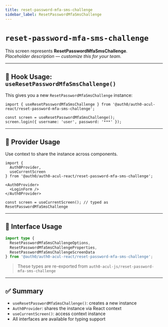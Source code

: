 ```yaml
---
title: reset-password-mfa-sms-challenge
sidebar_label: ResetPasswordMfaSmsChallenge
---
```


# `reset-password-mfa-sms-challenge`

This screen represents **ResetPasswordMfaSmsChallenge**.  
_Placeholder description — customize this for your team._

---

## 🔹 Hook Usage: `useResetPasswordMfaSmsChallenge()`

This gives you a new `ResetPasswordMfaSmsChallenge` instance:

```tsx
import { useResetPasswordMfaSmsChallenge } from '@auth0/auth0-acul-react/reset-password-mfa-sms-challenge';

const screen = useResetPasswordMfaSmsChallenge();
screen.login({ username: 'user', password: '***' });
```

---

## 🔹 Provider Usage

Use context to share the instance across components.

```tsx
import {
  Auth0Provider,
  useCurrentScreen
} from '@auth0/auth0-acul-react/reset-password-mfa-sms-challenge';

<Auth0Provider>
  <LoginForm />
</Auth0Provider>
```

```tsx
const screen = useCurrentScreen(); // typed as ResetPasswordMfaSmsChallenge
```

---

## 🔹 Interface Usage

```ts
import type {
  ResetPasswordMfaSmsChallengeOptions,
  ResetPasswordMfaSmsChallengeProperties,
  ResetPasswordMfaSmsChallengeScreenData
} from '@auth0/auth0-acul-react/reset-password-mfa-sms-challenge';
```

> These types are re-exported from `auth0-acul-js/reset-password-mfa-sms-challenge`

---

## ✅ Summary

- `useResetPasswordMfaSmsChallenge()`: creates a new instance
- `Auth0Provider`: shares the instance via React context
- `useCurrentScreen()`: access context instance
- All interfaces are available for typing support
